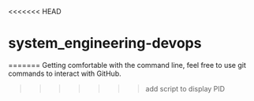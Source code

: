 <<<<<<< HEAD
# system_engineering-devops
=======
Getting comfortable with the command line, feel free to use git commands to interact with GitHub.
>>>>>>> add script to display PID
